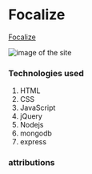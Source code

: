 # Focalize


[Focalize](https://morning-anchorage-81133.herokuapp.com/) 




![image of the site]()

### Technologies used

1. HTML
1. CSS
1. JavaScript
1. jQuery
1. Nodejs
1. mongodb
1. express

### attributions